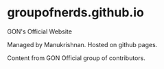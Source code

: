 # groupofnerds.github.io
GON's Official Website

Managed by Manukrishnan.
Hosted on github pages.

Content from GON Official group of contributors.
